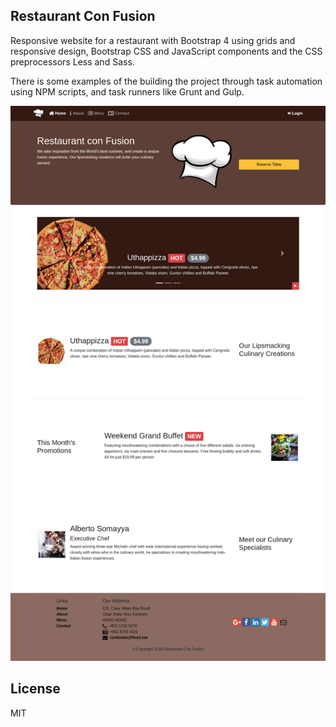 ## Restaurant Con Fusion

Responsive website for a restaurant with Bootstrap 4 using grids and responsive design, Bootstrap CSS and JavaScript components and the CSS preprocessors Less and Sass.

There is some examples of the building the project through task automation using NPM scripts, and task runners like Grunt and Gulp.

![Screenshot](index-screenshot.png?raw=true "Screenshot")

License
----

MIT
